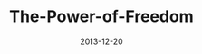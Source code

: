 ---
layout: music 
title: "The-Power-of-Freedom"
series: "The Gift of Freedom"
date: 2013-12-20 
description: "Florence"
audio: "http://www.crossroads.net/players/media/hq/giftoffreedom_03_florence.mp3"
audio-duration: "38:12"
---